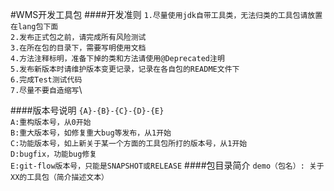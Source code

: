 #WMS开发工具包
####开发准则
`1.尽量使用jdk自带工具类，无法归类的工具包请放置在lang包下面`\
`2.发布正式包之前，请完成所有风险测试`\
`3.在所在包的目录下，需要写明使用文档`\
`4.方法注释标明，准备下掉的类和方法请使用@Deprecated注明`\
`5.发布新版本时请维护版本变更记录，记录在各自包的README文件下`\
`6.完成Test测试代码`\
`7.尽量不要自造缩写`\

####版本号说明
`{A}-{B}-{C}-{D}-{E}`\
`A:重构版本号，从0开始`\
`B:重大版本号，如修复重大bug等发布，从1开始`\
`C:功能版本号，如上新关于某一个方面的工具包所打的版本号，从1开始`\
`D:bugfix，功能bug修复`\
`E:git-flow版本号，只能是SNAPSHOT或RELEASE`
####包目录简介
`demo（包名）: 关于XX的工具包（简介描述文本）`
